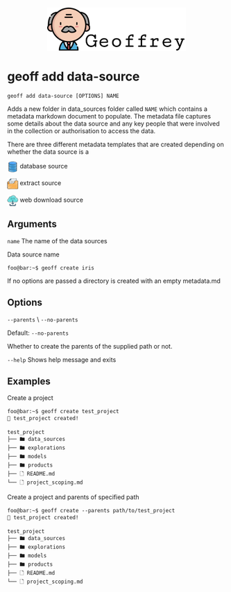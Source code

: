<p align="center">
    <img src="../../static/images/geoffrey-logo.png">
</p>

# geoff add data-source

```shell
geoff add data-source [OPTIONS] NAME
```

Adds a new folder in data_sources folder called `NAME` which contains a metadata markdown document to populate. The metadata file captures some details about the data source and any key people that were involved in the collection or authorisation to access the data.

There are three different metadata templates that are created depending on whether the data source is a 

<img src="../../static/images/db.png" height="25px" width="25px" style="vertical-align: middle;"> database source  
  
<img src="../../static/images/folder.png" height="25px" width="25px" style="vertical-align: middle;"> extract source  
  
<img src="../../static/images/cloud-download.png" height="25px" width="25px" style="vertical-align: middle;"> 
web download source

## Arguments

`name`
The name of the data sources

Data source name

```shell
foo@bar:~$ geoff create iris
```

If no options are passed a directory is created with an empty metadata.md

## Options

`--parents` \ `--no-parents`

Default: `--no-parents`

Whether to create the parents of the supplied path or not.

`--help`
Shows help message and exits

## Examples

Create a project

```shell
foo@bar:~$ geoff create test_project
🚀 test_project created!

test_project
├── 🖿 data_sources
├── 🖿 explorations
├── 🖿 models
├── 🖿 products
├── 🗋 README.md
└── 🗋 project_scoping.md
```

Create a project and parents of specified path

```shell
foo@bar:~$ geoff create --parents path/to/test_project
🚀 test_project created!

test_project
├── 🖿 data_sources
├── 🖿 explorations
├── 🖿 models
├── 🖿 products
├── 🗋 README.md
└── 🗋 project_scoping.md
```
